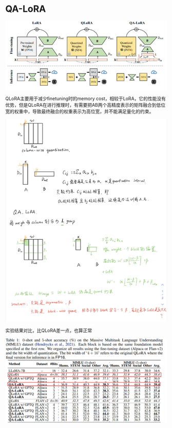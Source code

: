 # QA-LoRA

<p align="center">
<img src="qalora.jpg" width="600" title="blank">
</p>

QLoRA主要用于减少finetuning时的memory cost，相较于LoRA，它的性能没有优势，但是QLoRA在进行推理时，有需要把AB两个高精度表示的矩阵融合到低位宽的权重中，导致最终融合的权重表示为高位宽，并不能满足量化的约束。


<p align="center">
<img src="IMG_0448.PNG" width="600" title="blank">
</p>

实验结果对比，比QLoRA差一点，也算正常
<p align="center">
<img src="qa_lora_result.jpg" width="600" title="blank">
</p>
